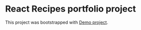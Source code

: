 # React Recipes portfolio project

This project was bootstrapped with [Demo project](https://Fadeychik.github.io/React_Recipes).

